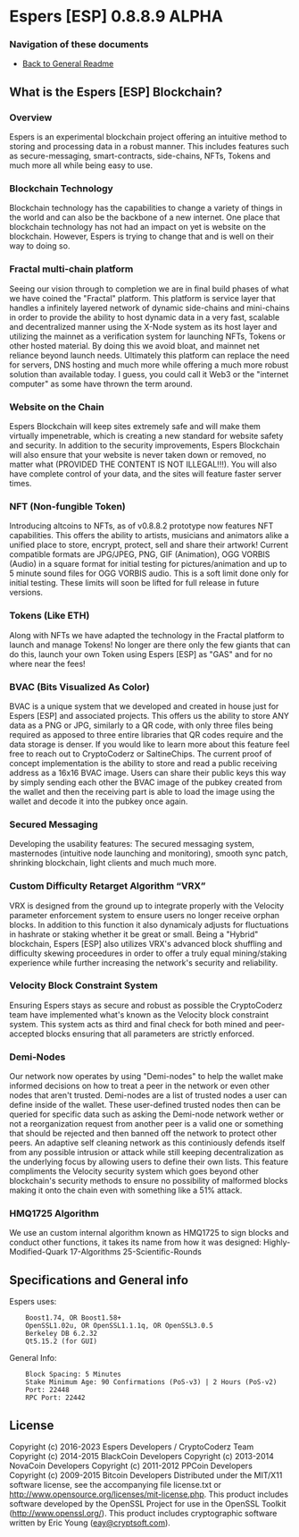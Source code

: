 Espers [ESP] 0.8.8.9 ALPHA
===========================================


### Navigation of these documents
- [Back to General Readme](../README.md)


What is the Espers [ESP] Blockchain?
------------------------------------

### Overview
Espers is an experimental blockchain project offering an intuitive method to storing and processing data in a robust manner. This includes features such as secure-messaging, smart-contracts, side-chains, NFTs, Tokens and much more all while being easy to use.

### Blockchain Technology
Blockchain technology has the capabilities to change a variety of things in the world and can also be the backbone of a new internet. One place that blockchain technology has not had an impact on yet is website on the blockchain. However, Espers is trying to change that and is well on their way to doing so.

### Fractal multi-chain platform
Seeing our vision through to completion we are in final build phases of what we have coined the "Fractal" platform. This platform is service layer that handles a infinitely layered network of dynamic side-chains and mini-chains in order to provide the ability to host dynamic data in a very fast, scalable and decentralized manner using the X-Node system as its host layer and utilizing the mainnet as a verification system for launching NFTs, Tokens or other hosted material. By doing this we avoid bloat, and mainnet net reliance beyond launch needs. Ultimately this platform can replace the need for servers, DNS hosting and much more while offering a much more robust solution than available today. I guess, you could call it Web3 or the "internet computer" as some have thrown the term around.

### Website on the Chain
Espers Blockchain will keep sites extremely safe and will make them virtually impenetrable, which is creating a new standard for website safety and security. In addition to the security improvements, Espers Blockchain will also ensure that your website is never taken down or removed, no matter what (PROVIDED THE CONTENT IS NOT ILLEGAL!!!). You will also have complete control of your data, and the sites will feature faster server times.

### NFT (Non-fungible Token)
Introducing altcoins to NFTs, as of v0.8.8.2 prototype now features NFT capabilities. This offers the ability to artists, musicians and animators alike a unified place to store, encrypt, protect, sell and share their artwork! Current compatible formats are JPG/JPEG, PNG, GIF (Animation), OGG VORBIS (Audio) in a square format for initial testing for pictures/animation and up to 5 minute sound files for OGG VORBIS audio. This is a soft limit done only for initial testing. These limits will soon be lifted for full release in future versions.

### Tokens (Like ETH)
Along with NFTs we have adapted the technology in the Fractal platform to launch and manage Tokens! No longer are there only the few giants that can do this, launch your own Token using Espers [ESP] as "GAS" and for no where near the fees!

### BVAC (Bits Visualized As Color)
BVAC is a unique system that we developed and created in house just for Espers [ESP] and associated projects. This offers us the ability to store ANY data as a PNG or JPG, similarly to a QR code, with only three files being required as apposed to three entire libraries that QR codes require and the data storage is denser. If you would like to learn more about this feature feel free to reach out to CryptoCoderz or SaltineChips. The current proof of concept implementation is the ability to store and read a public receiving address as a 16x16 BVAC image. Users can share their public keys this way by simply sending each other the BVAC image of the pubkey created from the wallet and then the receiving part is able to load the image using the wallet and decode it into the pubkey once again.

### Secured Messaging
Developing the usability features: The secured messaging system, masternodes (intuitive node launching and monitoring), smooth sync patch, shrinking blockchain, light clients and much much more.

### Custom Difficulty Retarget Algorithm “VRX”
VRX is designed from the ground up to integrate properly with the Velocity parameter enforcement system to ensure users no longer receive orphan blocks. In addition to this function it also dynamicaly adjusts for fluctuations in hashrate or staking whether it be great or small. Being a "Hybrid" blockchain, Espers [ESP] also utilizes VRX's advanced block shuffling and difficulty skewing proceedures in order to offer a truly equal mining/staking experience while further increasing the network's security and reliability. 

### Velocity Block Constraint System
Ensuring Espers stays as secure and robust as possible the CryptoCoderz team have implemented what's known as the Velocity block constraint system. This system acts as third and final check for both mined and peer-accepted blocks ensuring that all parameters are strictly enforced.

### Demi-Nodes
Our network now operates by using "Demi-nodes" to help the wallet make informed decisions on how to treat a peer in the network or even other nodes that aren't trusted. Demi-nodes are a list of trusted nodes a user can define inside of the wallet. These user-defined trusted nodes then can be queried for specific data such as asking the Demi-node network wether or not a reorganization request from another peer is a valid one or something that should be rejected and then banned off the network to protect other peers. An adaptive self cleaning network as this continiously defends itself from any possible intrusion or attack while still keeping decentralization as the underlying focus by allowing users to define their own lists. This feature compliments the Velocity security system which goes beyond other blockchain's security methods to ensure no possibility of malformed blocks making it onto the chain even with something like a 51% attack.

### HMQ1725 Algorithm
We use an custom internal algorithm known as HMQ1725 to sign blocks and conduct other functions, it takes its name from how it was designed: Highly-Modified-Quark 17-Algorithms 25-Scientific-Rounds


Specifications and General info
-------------------------
Espers uses:

		Boost1.74, OR Boost1.58+
		OpenSSL1.02u, OR OpenSSL1.1.1q, OR OpenSSL3.0.5
		Berkeley DB 6.2.32
		Qt5.15.2 (for GUI)

General Info:


		Block Spacing: 5 Minutes
		Stake Minimum Age: 90 Confirmations (PoS-v3) | 2 Hours (PoS-v2)
		Port: 22448
		RPC Port: 22442


License
-------
Copyright (c) 2016-2023 Espers Developers / CryptoCoderz Team
Copyright (c) 2014-2015 BlackCoin Developers
Copyright (c) 2013-2014 NovaCoin Developers
Copyright (c) 2011-2012 PPCoin Developers
Copyright (c) 2009-2015 Bitcoin Developers
Distributed under the MIT/X11 software license, see the accompanying
file license.txt or http://www.opensource.org/licenses/mit-license.php.
This product includes software developed by the OpenSSL Project for use in
the OpenSSL Toolkit (http://www.openssl.org/).  This product includes
cryptographic software written by Eric Young (eay@cryptsoft.com).